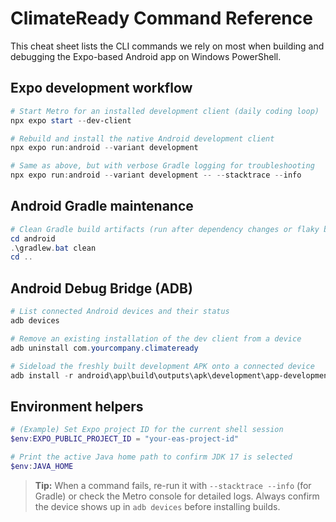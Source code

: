 # ClimateReady Command Reference

This cheat sheet lists the CLI commands we rely on most when building and debugging the Expo-based Android app on Windows PowerShell.

## Expo development workflow

```powershell
# Start Metro for an installed development client (daily coding loop)
npx expo start --dev-client

# Rebuild and install the native Android development client
npx expo run:android --variant development

# Same as above, but with verbose Gradle logging for troubleshooting
npx expo run:android --variant development -- --stacktrace --info
```

## Android Gradle maintenance

```powershell
# Clean Gradle build artifacts (run after dependency changes or flaky builds)
cd android
.\gradlew.bat clean
cd ..
```

## Android Debug Bridge (ADB)

```powershell
# List connected Android devices and their status
adb devices

# Remove an existing installation of the dev client from a device
adb uninstall com.yourcompany.climateready

# Sideload the freshly built development APK onto a connected device
adb install -r android\app\build\outputs\apk\development\app-development.apk
```

## Environment helpers

```powershell
# (Example) Set Expo project ID for the current shell session
$env:EXPO_PUBLIC_PROJECT_ID = "your-eas-project-id"

# Print the active Java home path to confirm JDK 17 is selected
$env:JAVA_HOME
```

> **Tip:** When a command fails, re-run it with `--stacktrace --info` (for Gradle) or check the Metro console for detailed logs. Always confirm the device shows up in `adb devices` before installing builds.
